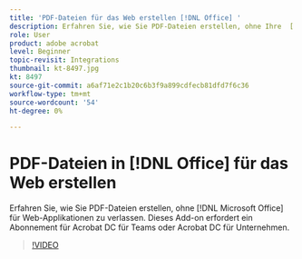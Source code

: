 ```yaml
---
title: 'PDF-Dateien für das Web erstellen [!DNL Office] '
description: Erfahren Sie, wie Sie PDF-Dateien erstellen, ohne Ihre  [!DNL Microsoft Office] für Web-Applikationen zu verlassen
role: User
product: adobe acrobat
level: Beginner
topic-revisit: Integrations
thumbnail: kt-8497.jpg
kt: 8497
source-git-commit: a6af71e2c1b20c6b3f9a899cdfecb81dfd7f6c36
workflow-type: tm+mt
source-wordcount: '54'
ht-degree: 0%

---
```


# PDF-Dateien in [!DNL Office] für das Web erstellen

Erfahren Sie, wie Sie PDF-Dateien erstellen, ohne [!DNL Microsoft Office] für Web-Applikationen zu verlassen. Dieses Add-on erfordert ein Abonnement für Acrobat DC für Teams oder Acrobat DC für Unternehmen.

>[!VIDEO](https://video.tv.adobe.com/v/337482?hidetitle=true)